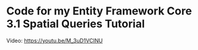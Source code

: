 # Code for my Entity Framework Core 3.1 Spatial Queries Tutorial

Video: https://youtu.be/M_3uD1VCINU
